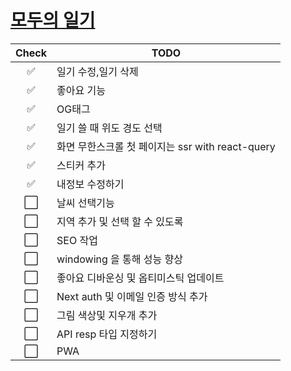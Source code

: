 # [모두의 일기](https://www.어쩔.tv)

| Check | TODO                                             |
| :---: | ------------------------------------------------ |
|  ✅   | 일기 수정,일기 삭제                              |
|  ✅   | 좋아요 기능                                      |
|  ✅   | OG태그                                           |
|  ✅   | 일기 쓸 때 위도 경도 선택                        |
|  ✅   | 화면 무한스크롤 첫 페이지는 ssr with react-query |
|  ✅   | 스티커 추가                                      |
|  ✅  | 내정보 수정하기                                  |
|  ⬜️  | 날씨 선택기능                                    |
|  ⬜️  | 지역 추가 및 선택 할 수 있도록                   |
|  ⬜️  | SEO 작업                                         |
|  ⬜️  | windowing 을 통해 성능 향상                      |
|  ⬜️  | 좋아요 디바운싱 및 옵티미스틱 업데이트                 |
|  ⬜️  | Next auth 및 이메일 인증 방식 추가                |
|  ⬜️  | 그림 색상및 지우개 추가                |
|  ⬜️  | API resp 타입 지정하기              |
|  ⬜️  | PWA               |
